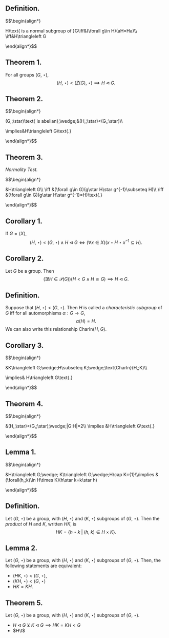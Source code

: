 
## Definition.

$$\begin{align*}

H\text{ is a normal subgroup of }G\iff&(\forall g\in H)(aH=Ha)\\\\
\iff&H\triangleleft G

\end{align*}$$

## Theorem 1.

For all groups $(G,\;\star)$,
$$(H,\;\star)<(Z(G),\;\star)\implies H\triangleleft G\text{.}$$

## Theorem 2.

$$\begin{align*}

(G,\;\star)\text{ is abelian}\;\wedge\;&(H,\;\star)<(G,\;\star)\\\\

\implies&H\triangleleft G\text{.}

\end{align*}$$

## Theorem 3. 
*Normality Test.*

$$\begin{align*}

&H\triangleleft G\\\\
\iff &(\forall g\in G)(g\star H\star g^{-1}\subseteq H)\\\\
\iff &(\forall g\in G)(g\star H\star g^{-1}=H)\text{.}

\end{align*}$$

## Corollary 1.

If $G=\langle X \rangle$,
$$(H,\;\star)<(G,\;\star)\;\wedge\;H\triangleleft G\iff(\forall x\in X)(x\star H\star x^{-1}\subseteq H)\text{.}$$

## Corollary 2.

Let $G$ be a group. Then
$$(\exists !H\in \mathcal{P}(G))(H<G\;\wedge\;H\cong G)\implies H\triangleleft G\text{.}$$

## Definition.

Suppose that $(H,\;\star)<(G,\;\star)$. Then $H$ is called a *characteristic subgroup* of $G$ iff for all automorphisms $\alpha:G\rightarrow G$,
$$\alpha(H)=H\text{.}$$
We can also write this relationship $\text{CharIn}(H,\;G)$.
## Corollary 3.

$$\begin{align*}

&K\triangleleft G\;\wedge\;H\subseteq K\;\wedge\;\text{CharIn}(H,\;K)\\\\

\implies& H\triangleleft G\text{.}

\end{align*}$$

## Theorem 4.

$$\begin{align*}

&(H,\;\star)<(G,\;\star)\;\wedge\;|G:H|=2\\\\
\implies &H\triangleleft G\text{.}

\end{align*}$$

## Lemma 1.

$$\begin{align*}

&H\triangleleft G\;\wedge\; K\triangleleft G\;\wedge\;H\cap K=\{1\}\\\\\implies &(\forall(h,\;k)\in H\times K)(h\star k=k\star h)

\end{align*}$$

## Definition.

Let $(G,\;\star)$ be a group, with $(H,\;\star)$ and $(K,\;\star)$ subgroups of $(G,\;\star)$. Then the *product* of $H$ and $K$, written $HK$, is
$$HK=\{h\star k\;|\;(h,\;k)\in H\times K\}\text{.}$$

## Lemma 2.

Let $(G,\;\star)$ be a group, with $(H,\;\star)$ and $(K,\;\star)$ subgroups of $(G,\;\star)$. Then, the following statements are equivalent:
- $(HK,\;\star)<(G,\;\star)$,
- $(KH,\;\star)<(G,\;\star)$
- $HK=KH$.

## Theorem 5.

Let $(G,\;\star)$ be a group, with $(H,\;\star)$ and $(K,\;\star)$ subgroups of $(G,\;\star)$.
- $H\triangleleft G\;\veebar\;K\triangleleft G\implies HK=KH< G$
- $H\t$